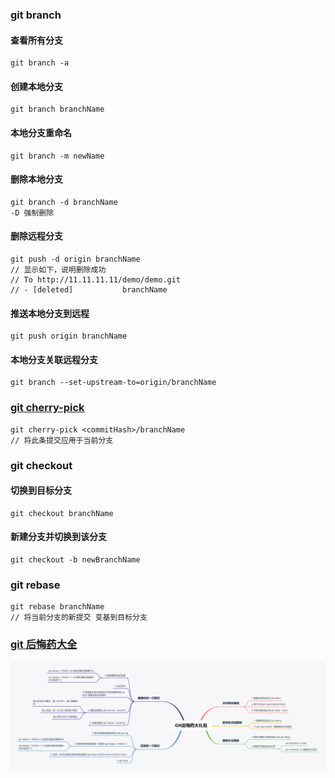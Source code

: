 ### git branch
#### 查看所有分支
```git
git branch -a
```
#### 创建本地分支
```git
git branch branchName
```

#### 本地分支重命名
```git
git branch -m newName
```

#### 删除本地分支
```git
git branch -d branchName
-D 强制删除
```

#### 删除远程分支
```git
git push -d origin branchName
// 显示如下，说明删除成功
// To http://11.11.11.11/demo/demo.git
// - [deleted]           branchName
```

#### 推送本地分支到远程
```git
git push origin branchName
```

#### 本地分支关联远程分支
```git
git branch --set-upstream-to=origin/branchName
```

### [git cherry-pick](http://www.ruanyifeng.com/blog/2020/04/git-cherry-pick.html)
```git
git cherry-pick <commitHash>/branchName
// 将此条提交应用于当前分支
```

### git checkout
#### 切换到目标分支
```git
git checkout branchName
```
#### 新建分支并切换到该分支
```git
git checkout -b newBranchName
```

### git rebase
```git
git rebase branchName
// 将当前分支的新提交 变基到目标分支
```

### [git 后悔药大全](https://juejin.cn/post/6948338652845965348)
![后悔药大全](../img/git-01.png)
